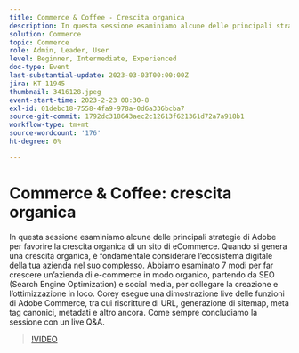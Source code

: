 ```yaml
---
title: Commerce & Coffee - Crescita organica
description: In questa sessione esaminiamo alcune delle principali strategie di Adobe per favorire la crescita organica di un sito di eCommerce. Quando si genera una crescita organica, è fondamentale considerare l’ecosistema digitale della tua azienda nel suo complesso. Abbiamo esaminato 7 modi per far crescere un’azienda di e-commerce in modo organico, partendo da SEO (Search Engine Optimization) e social media, per collegare la creazione e l’ottimizzazione in loco. Corey esegue una dimostrazione live delle funzioni di Adobe Commerce, tra cui riscritture di URL, generazione di sitemap, meta tag canonici, metadati e altro ancora. Come sempre concludiamo la sessione con un live Q&A.
solution: Commerce
topic: Commerce
role: Admin, Leader, User
level: Beginner, Intermediate, Experienced
doc-type: Event
last-substantial-update: 2023-03-03T00:00:00Z
jira: KT-11945
thumbnail: 3416128.jpeg
event-start-time: 2023-2-23 08:30-8
exl-id: 01debc18-7558-4fa9-978a-0d6a336bcba7
source-git-commit: 1792dc318643aec2c12613f621361d72a7a918b1
workflow-type: tm+mt
source-wordcount: '176'
ht-degree: 0%

---
```


# Commerce &amp; Coffee: crescita organica

In questa sessione esaminiamo alcune delle principali strategie di Adobe per favorire la crescita organica di un sito di eCommerce. Quando si genera una crescita organica, è fondamentale considerare l’ecosistema digitale della tua azienda nel suo complesso. Abbiamo esaminato 7 modi per far crescere un’azienda di e-commerce in modo organico, partendo da SEO (Search Engine Optimization) e social media, per collegare la creazione e l’ottimizzazione in loco. Corey esegue una dimostrazione live delle funzioni di Adobe Commerce, tra cui riscritture di URL, generazione di sitemap, meta tag canonici, metadati e altro ancora. Come sempre concludiamo la sessione con un live Q&amp;A.

>[!VIDEO](https://video.tv.adobe.com/v/3416128/?quality=12&learn=on)
